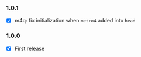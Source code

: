 ### 1.0.1
+ [x] m4q: fix initialization when `metro4` added into `head` 

### 1.0.0
+ [x] First release